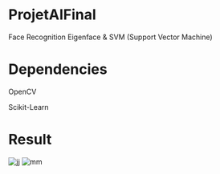 # ProjetAIFinal
Face Recognition Eigenface & SVM (Support Vector Machine) 
# Dependencies 
OpenCV

Scikit-Learn

# Result 
![jj](https://user-images.githubusercontent.com/59377342/202911451-d6c8a357-b5a4-448c-930a-55a2a2cd2288.PNG)
![mm](https://user-images.githubusercontent.com/59377342/202911697-d34ff5c5-f342-40bc-9ae6-1eee9f4c8ddc.PNG)

